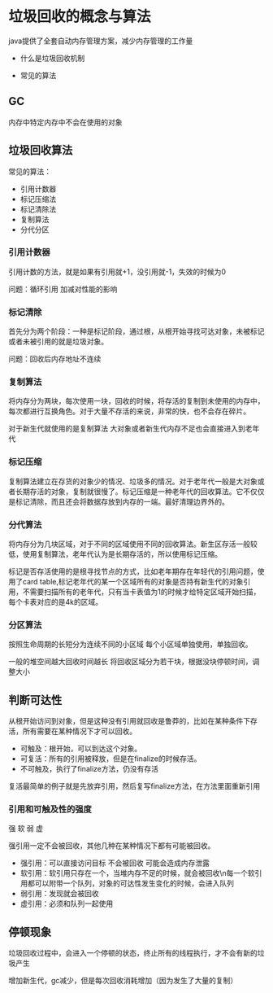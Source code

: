 # 垃圾回收的概念与算法

java提供了全套自动内存管理方案，减少内存管理的工作量

- 什么是垃圾回收机制

- 常见的算法

## GC

内存中特定内存中不会在使用的对象

## 垃圾回收算法

常见的算法：

- 引用计数器
- 标记压缩法
- 标记清除法
- 复制算法
- 分代分区


### 引用计数器

引用计数的方法，就是如果有引用就+1，没引用就-1，失效的时候为0

问题：循环引用   加减对性能的影响

### 标记清除

首先分为两个阶段：一种是标记阶段，通过根，从根开始寻找可达对象，未被标记或者未被引用的就是垃圾对象。

问题：回收后内存地址不连续

### 复制算法

将内存分为两块，每次使用一块，回收的时候，将存活的复制到未使用的内存中，每次都进行互换角色。对于大量不存活的来说，非常的快，也不会存在碎片。

对于新生代就使用的是复制算法   大对象或者新生代内存不足也会直接进入到老年代

### 标记压缩

复制算法建立在存货的对象少的情况、垃圾多的情况。对于老年代一般是大对象或者长期存活的对象，复制就很慢了。标记压缩是一种老年代的回收算法。它不仅仅是标记清除，而且还会将数据存放到内存的一端。最好清理边界外的。

### 分代算法

将内存分为几块区域，对于不同的区域使用不同的回收算法。新生区存活一般较低，使用复制算法，老年代认为是长期存活的，所以使用标记压缩。

标记是否存活使用的是根寻找节点的方式，比如老年期存在年轻代的引用问题，使用了card table,标记老年代的某一个区域所有的对象是否持有新生代的对象引用，不需要扫描所有的老年代，只有当卡表值为1的时候才给特定区域开始扫描，每个卡表对应的是4k的区域。

### 分区算法

按照生命周期的长短分为连续不同的小区域 每个小区域单独使用，单独回收。

一般的堆空间越大回收时间越长  将回收区域分为若干块，根据没块停顿时间，调整大小

## 判断可达性

从根开始访问到对象，但是这种没有引用就回收是鲁莽的，比如在某种条件下存活，所有需要在某种情况下才可以回收。

- 可触及：根开始，可以到达这个对象。
- 可复活：所有的引用被释放，但是在finalize的时候存活。
- 不可触及，执行了finalize方法，仍没有存活

复活最简单的例子就是先放弃引用，然后复写finalize方法，在方法里面重新引用

### 引用和可触及性的强度

强 软 弱 虚

强引用一定不会被回收，其他几种在某种情况下都有可能被回收。

- 强引用：可以直接访问目标  不会被回收  可能会造成内存泄露
- 软引用：软引用只存在一个，当堆内存不足的时候，就会被回收\n每一个软引用都可以附带一个队列，对象的可达性发生变化的时候，会进入队列
- 弱引用：发现就会被回收
- 虚引用：必须和队列一起使用

## 停顿现象

垃圾回收过程中，会进入一个停顿的状态，终止所有的线程执行，才不会有新的垃圾产生


增加新生代，gc减少，但是每次回收消耗增加（因为发生了大量的复制）